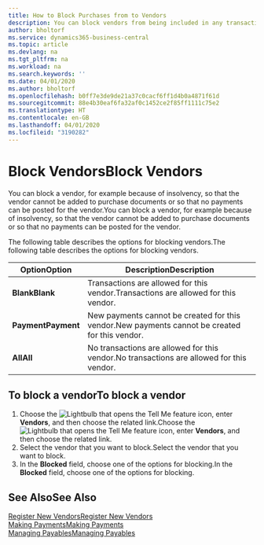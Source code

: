 ```yaml
---
title: How to Block Purchases from to Vendors
description: You can block vendors from being included in any transactions, or just block new payments to them.
author: bholtorf
ms.service: dynamics365-business-central
ms.topic: article
ms.devlang: na
ms.tgt_pltfrm: na
ms.workload: na
ms.search.keywords: ''
ms.date: 04/01/2020
ms.author: bholtorf
ms.openlocfilehash: b0ff7e3de9de21a37c0cacf6ff1d4b0a4871f61d
ms.sourcegitcommit: 88e4b30eaf6fa32af0c1452ce2f85ff1111c75e2
ms.translationtype: HT
ms.contentlocale: en-GB
ms.lasthandoff: 04/01/2020
ms.locfileid: "3190282"
---
```

# <a name="block-vendors"></a><span data-ttu-id="91643-103">Block Vendors</span><span class="sxs-lookup"><span data-stu-id="91643-103">Block Vendors</span></span>
<span data-ttu-id="91643-104">You can block a vendor, for example because of insolvency, so that the vendor cannot be added to purchase documents or so that no payments can be posted for the vendor.</span><span class="sxs-lookup"><span data-stu-id="91643-104">You can block a vendor, for example because of insolvency, so that the vendor cannot be added to purchase documents or so that no payments can be posted for the vendor.</span></span>

<span data-ttu-id="91643-105">The following table describes the options for blocking vendors.</span><span class="sxs-lookup"><span data-stu-id="91643-105">The following table describes the options for blocking vendors.</span></span>  

|<span data-ttu-id="91643-106">Option</span><span class="sxs-lookup"><span data-stu-id="91643-106">Option</span></span>|<span data-ttu-id="91643-107">Description</span><span class="sxs-lookup"><span data-stu-id="91643-107">Description</span></span>|  
|--------------------|------------|  
|<span data-ttu-id="91643-108">**Blank**</span><span class="sxs-lookup"><span data-stu-id="91643-108">**Blank**</span></span>|<span data-ttu-id="91643-109">Transactions are allowed for this vendor.</span><span class="sxs-lookup"><span data-stu-id="91643-109">Transactions are allowed for this vendor.</span></span>|
|<span data-ttu-id="91643-110">**Payment**</span><span class="sxs-lookup"><span data-stu-id="91643-110">**Payment**</span></span>|<span data-ttu-id="91643-111">New payments cannot be created for this vendor.</span><span class="sxs-lookup"><span data-stu-id="91643-111">New payments cannot be created for this vendor.</span></span>|  
|<span data-ttu-id="91643-112">**All**</span><span class="sxs-lookup"><span data-stu-id="91643-112">**All**</span></span>|<span data-ttu-id="91643-113">No transactions are allowed for this vendor.</span><span class="sxs-lookup"><span data-stu-id="91643-113">No transactions are allowed for this vendor.</span></span>|  

## <a name="to-block-a-vendor"></a><span data-ttu-id="91643-114">To block a vendor</span><span class="sxs-lookup"><span data-stu-id="91643-114">To block a vendor</span></span>  
1. <span data-ttu-id="91643-115">Choose the ![Lightbulb that opens the Tell Me feature](media/ui-search/search_small.png "Tell me what you want to do") icon, enter **Vendors**, and then choose the related link.</span><span class="sxs-lookup"><span data-stu-id="91643-115">Choose the ![Lightbulb that opens the Tell Me feature](media/ui-search/search_small.png "Tell me what you want to do") icon, enter **Vendors**, and then choose the related link.</span></span>
2. <span data-ttu-id="91643-116">Select the vendor that you want to block.</span><span class="sxs-lookup"><span data-stu-id="91643-116">Select the vendor that you want to block.</span></span>
3. <span data-ttu-id="91643-117">In the **Blocked** field, choose one of the options for blocking.</span><span class="sxs-lookup"><span data-stu-id="91643-117">In the **Blocked** field, choose one of the options for blocking.</span></span>

## <a name="see-also"></a><span data-ttu-id="91643-118">See Also</span><span class="sxs-lookup"><span data-stu-id="91643-118">See Also</span></span>  
[<span data-ttu-id="91643-119">Register New Vendors</span><span class="sxs-lookup"><span data-stu-id="91643-119">Register New Vendors</span></span>](purchasing-how-register-new-vendors.md)  
[<span data-ttu-id="91643-120">Making Payments</span><span class="sxs-lookup"><span data-stu-id="91643-120">Making Payments</span></span>](payables-make-payments.md)  
[<span data-ttu-id="91643-121">Managing Payables</span><span class="sxs-lookup"><span data-stu-id="91643-121">Managing Payables</span></span>](payables-manage-payables.md)
